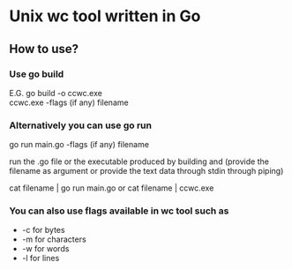 # Unix wc tool written in Go

## How to use?

### Use go build

E.G. go build -o ccwc.exe \
ccwc.exe -flags (if any) filename

### Alternatively you can use go run
go run main.go -flags (if any) filename

run the .go file or the executable produced by building and (provide the filename as argument or provide the text data through stdin through piping)

cat filename | go run main.go
or
cat filename | ccwc.exe

### You can also use flags available in wc tool such as
- -c for bytes
- -m for characters
- -w for words
- -l for lines